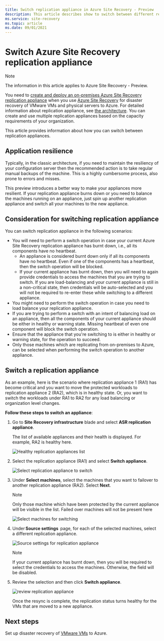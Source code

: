 ```yaml
---
title: Switch replication appliance in Azure Site Recovery - Preview
description: This article describes show to switch between different replication appliances while replicating VMware VMs to Azure in Azure Site Recovery- Preview
ms.service: site-recovery
ms.topic: article
ms.date: 09/01/2021
---
```


# Switch Azure Site Recovery replication appliance

>[!NOTE]
> The information in this article applies to Azure Site Recovery - Preview.

You need to [create and deploy an on-premises Azure Site Recovery replication appliance](deploy-vmware-azure-replication-appliance-preview.md) when you use [Azure Site Recovery](site-recovery-overview.md) for disaster recovery of VMware VMs and physical servers to Azure. For detailed information about replication appliance, see [the architecture](vmware-azure-architecture-preview.md). You can create and use multiple replication appliances based on the capacity requirements of your organization.

This article provides information about how you can switch between replication appliances.

## Application resilience

Typically, in the classic architecture, if you need to maintain the resiliency of your configuration server then the recommended action is to take regular manual backups of the machine. This is a highly cumbersome process, also prone to errors and misses.  

This preview introduces a better way to make your appliances more resilient. If your replication appliance burns down or you need to balance the machines running on an appliance, just spin up another replication appliance and switch all your machines to the new appliance.


## Consideration for switching replication appliance

You can switch replication appliance in the following scenarios:

- You will need to perform a switch operation in case your current Azure Site Recovery replication appliance has burnt down, i.e., all its components have no heartbeat.
  - An appliance is considered burnt down only if all its components have no heartbeat. Even if one of the components has a heartbeat, then the switch operation will be blocked.
  - If your current appliance has burnt down, then you will need to again provide credentials to access the machines that you are trying to switch. If you are load-balancing and your current appliance is still in a non-critical state, then credentials will be auto-selected and you will not be required to re-enter these while switching to a different appliance.
- You might need to perform the switch operation in case you need to load balance your replication appliance.
- If you are trying to perform a switch with an intent of balancing load on an appliance, then all the components of your current appliance should be either in healthy or warning state. Missing heartbeat of even one component will block the switch operation.
-  Ensure that the appliance that you're switching to is either in healthy or warning state, for the operation to succeed.
-  Only those machines which are replicating from on-premises to Azure, can be selected when performing the switch operation to another appliance.  


## Switch a replication appliance

As an example, here is the scenario where replication appliance 1 (RA1) has become critical and you want to move the protected workloads to replication appliance 2 (RA2), which is in healthy state. Or, you want to switch the workloads under RA1  to RA2 for any load balancing or organization level changes.

**Follow these steps to switch an appliance**:

1. Go to **Site Recovery infrastructure** blade and select **ASR replication appliance**.

   The list of available appliances and their health is displayed. For example, RA2 is healthy here.

   ![Healthy replication appliances list](./media/switch-replication-appliance-preview/appliance-health.png)

2. Select the replication appliance (RA1) and select  **Switch appliance**.

   ![Select replication appliance to switch](./media/switch-replication-appliance-preview/select-switch-appliance.png)


3. Under  **Select machines**, select the machines that you want to failover to another replication appliance (RA2). Select **Next**.

   >[!NOTE]
   > Only those machine which have been protected by the current appliance will be visible in the list. Failed over machines will not be present here  

    ![Select machines for switching](./media/switch-replication-appliance-preview/select-machines.png)

4. Under **Source settings**  page, for each of the selected machines, select a different replication appliance.

   ![Source settings for replication appliance](./media/switch-replication-appliance-preview/source-settings.png)

   >[!NOTE]
   > If your current appliance has burnt down, then you will be required to select the credentials to access the machines. Otherwise, the field will be disabled.

5. Review the selection and then click **Switch appliance**.

   ![review replication appliance](./media/switch-replication-appliance-preview/review-switch-appliance.png)

   Once the resync is complete, the replication status turns healthy for the VMs that are moved to a new appliance.

## Next steps
Set up disaster recovery of [VMware VMs](vmware-azure-set-up-replication-tutorial-preview.md) to Azure.
